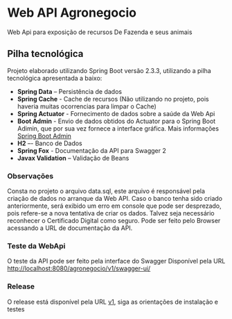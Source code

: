 # Web API Agronegocio

Web Api para exposição de recursos De Fazenda e seus animais 

## Pilha tecnológica
Projeto elaborado utilizando Spring Boot versão 2.3.3, utilizando a pilha tecnológica apresentada a baixo:
- __Spring Data__ – Persistência de dados
- __Spring Cache__ - Cache de recursos (Não utilizando no projeto, pois haveria muitas ocorrencias para limpar o Cache)
- __Spring Actuator__ - Fornecimento de dados sobre a saúde da Web Api
- __Boot Admin__ - Envio de dados obtidos do Actuator para o Spring Boot Adimin, que por sua vez fornece  a interface gráfica. Mais informações [Spring Boot Admin](https://github.com/codecentric/spring-boot-admin)
- __H2__ –-    Banco de Dados
- __Spring Fox__ - Documentação da API para Swagger 2
- __Javax Validation__ –    Validação de Beans

### Observações
Consta no projeto o arquivo data.sql, este arquivo é responsável pela criação de dados no arranque da Web API. Caso o banco tenha sido criado anteriormente, será exibido um erro em console que pode ser desprezado, pois refere-se a nova tentativa de criar os dados.
Talvez seja necessário reconhecer o Certificado Digital como seguro. Pode ser feito pelo Browser acessando a URL de documentação da API.

### Teste da WebApi
O teste da API pode ser feito pela interface do Swagger Disponível pela URL  [http://localhost:8080/agronegocio/v1/swagger-ui/](http://localhost:8080/agronegocio/v1/swagger-ui/)

### Release
O release está disponível pela URL  [v1](https://github.com/renatooa/spring-boot-agronegocio/releases/tag/v1), siga as orientações de instalação e testes


